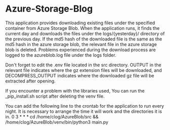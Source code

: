 # Azure-Storage-Blog
This application provides downloading existing files under the specified container from Azure Storage Blob. When the application runs, it finds the current day and downloads the files under the logs/{yesterday}/ directory of the previous day. If the md5 hash of the downloaded file is the same as the md5 hash in the azure storage blob, the relevant file in the azure storage blob is deleted. Problems experienced during the download process are logged to the azureblob.log file under the logs folder.

Don't forget to edit the .env file located in the src directory. OUTPUT in the relevant file indicates where the gz extension files will be downloaded, and DECOMPRESS_OUTPUT indicates where the downloaded gz file will be extracted after opening.

If you encounter a problem with the libraries used, You can run the _pip_install.sh script after deleting the venv file.

You can add the following line to the crontab for the application to run every night. It is necessary to arrange the time it will work and the directories it is in.
0 3 * * * cd /home/clog/AzureBlob/src && /home/clog/AzureBlob/venv/bin/python3 main.py
